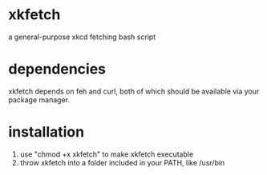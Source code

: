 xkfetch
=======

a general-purpose xkcd fetching bash script


dependencies
============

xkfetch depends on feh and curl, both of which should be available via your package manager.

installation
============

1. use "chmod +x xkfetch" to make xkfetch executable
2. throw xkfetch into a folder included in your PATH, like /usr/bin
